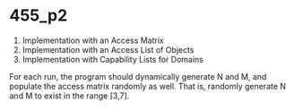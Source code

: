 # 455_p2
1. Implementation with an Access Matrix
2. Implementation with an Access List of Objects
3. Implementation with Capability Lists for Domains

For each run, the program should dynamically generate N and M, and populate the access matrix randomly as well. That is, randomly generate N and M to exist in the range [3,7]. 
